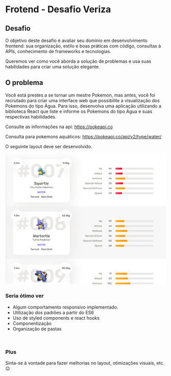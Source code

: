# Frotend - Desafio Veriza

## Desafio

O objetivo deste desafio é avaliar seu domínio em desenvolvimento frontend: sua organização, estilo e boas práticas com código, consultas à APIs, conhecimento de frameworks e tecnologias.

Queremos ver como você aborda a solução de problemas e usa suas habilidades para criar uma solução elegante.

## O problema

Você está prestes a se tornar um mestre Pokemon, mas antes, você foi recrutado para criar uma interface web que possibilite a visualização dos Pokemons do tipo Água. Para isso, desenvolva uma aplicação utilizando a biblioteca React que liste e informe os Pokemons do tipo Água e suas respectivas habilidades.

Consulte as informações na api: https://pokeapi.co

Consulta para pokemons aquáticos: https://pokeapi.co/api/v2/type/water/

O seguinte layout deve ser desenvolvido.

![image](image.png)

### Seria ótimo ver

- Algum comportamento responsivo implementado.
- Utilização dos padrões a partir do ES6
- Uso de styled components e react hooks
- Componentização
- Organização de pastas

<br>

### Plus

Sinta-se à vontade para fazer melhorias no layout, otimizações visuais, etc. 😉
